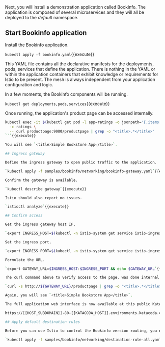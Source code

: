 Next, you will install a demonstration application called Bookinfo. The application is composed of several microservices and they will all be deployed to the _default_ namespace.

## Start Bookinfo application

Install the Bookinfo application.

`kubectl apply -f bookinfo.yaml`{{execute}}

This YAML file contains all the declarative manifests for the deployments, pods, services that define the application. There is nothing in the YAML or within the application containers that exhibit knowledge or requirements for Istio to be present. The mesh is always independent from your application configuration and logic.

In a few moments, the Bookinfo components will be running.

`kubectl get deployments,pods,services`{{execute}}

Once running, the application's product page can be accessed internally.

```bash
kubectl exec -it $(kubectl get pod -l app=ratings -o jsonpath='{.items[0].metadata.name}') \
  -c ratings \
  -- curl productpage:9080/productpage | grep -o "<title>.*</title>"
```{{execute}}

You will see `<title>Simple Bookstore App</title>`.

## Ingress gateway

Define the ingress gateway to open public traffic to the application.

`kubectl apply -f samples/bookinfo/networking/bookinfo-gateway.yaml`{{execute}}

Confirm the gateway is available.

`kubectl describe gateway`{{execute}}

Istio should also report no issues.

`istioctl analyze`{{execute}}

## Confirm access

Get the ingress gateway host IP.

`export INGRESS_HOST=$(kubectl -n istio-system get service istio-ingressgateway -o jsonpath='{.spec.externalIPs[0]}')`{{execute}}

Set the ingress port.

`export INGRESS_PORT=$(kubectl -n istio-system get service istio-ingressgateway -o jsonpath='{.spec.ports[?(@.name=="http2")].port}')`{{execute}}

Formulate the URL.

`export GATEWAY_URL=$INGRESS_HOST:$INGRESS_PORT && echo $GATEWAY_URL`{{execute}}

The curl command above to verify access to the page, was done internal to the cluster through the cluster IP of the service. Now we can test the same access via the ingress.

`curl -s http://${GATEWAY_URL}/productpage | grep -o "<title>.*</title>"`{{execute}}

Again, you will see `<title>Simple Bookstore App</title>`.

The full application web interface is now available at this public Katacoda address at:

https://[[HOST_SUBDOMAIN]]-80-[[KATACODA_HOST]].environments.katacoda.com/productpage

## Apply default destination rules

Before you can use Istio to control the Bookinfo version routing, you need to define the available versions, called subsets, in destination rules.

`kubectl apply -f samples/bookinfo/networking/destination-rule-all.yaml`{{execute}}
